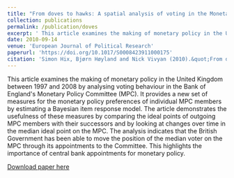 ```yaml
---
title: "From doves to hawks: A spatial analysis of voting in the Monetary Policy Committee of the Bank of England"
collection: publications
permalink: /publication/doves
excerpt: ' This article examines the making of monetary policy in the United Kingdom between 1997 and 2008 by analysing voting behaviour in the Bank of England's Monetary Policy Committee (MPC). '
date: 2010-09-14
venue: 'European Journal of Political Research'
paperurl: 'https://doi.org/10.1017/S0008423911000175'
citation: 'Simon Hix, Bjørn Høyland and Nick Vivyan (2010).&quot;From doves to hawks: A spatial analysis of voting in the Monetary Policy Committee of the Bank of England.&quot;<i> European Journal of Political Research</i>  49 (6) 731 - 758.'
---
```

This article examines the making of monetary policy in the United Kingdom between 1997 and 2008 by analysing voting behaviour in the Bank of England's Monetary Policy Committee (MPC). It provides a new set of measures for the monetary policy preferences of individual MPC members by estimating a Bayesian item response model. The article demonstrates the usefulness of these measures by comparing the ideal points of outgoing MPC members with their successors and by looking at changes over time in the median ideal point on the MPC. The analysis indicates that the British Government has been able to move the position of the median voter on the MPC through its appointments to the Committee. This highlights the importance of central bank appointments for monetary policy.

[Download paper here](http://onlinelibrary.wiley.com/doi/10.1111/j.1475-6765.2010.01916.x/epdf)

